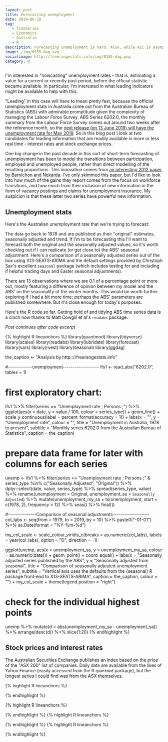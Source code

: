 ```yaml
---
layout: post
title: Forecasting unemployment
date: 2019-06-10
tag: 
   - TimeSeries
   - Economics
   - Australia
   - R
description: Forecasting unemployment is hard. Also, while AIC is asymptotically equivalent to cross-validation, it's probably better to check.
image: /img/0155-dag.svg
socialimage: http://freerangestats.info/img/0155-dag.png
category: R
---
```


I'm interested in "nowcasting" unemployment rates - that is, estimating a value for a current or recently past period, before the official statistic became available. In particular, I'm interested in what leading indicators might be available to help with this. 

"Leading" in this case will have to mean pretty fast, because the official unemployment stats in Australia come out from the Australian Bureau of Statistics (ABS) with admirable promptitude given the complexity of managing the Labour Force Survey. ABS Series 6202.0, the monthly summary from the Labour Force Survey comes out around two weeks after the reference month, so the [next release (on 13 June 2019) will have the unemployment rate for May 2019](https://www.abs.gov.au/AUSSTATS/abs@.nsf/webpages/ABS+Release+Calendar). So in this blog post I look at two candidates for leading information that are readily available in more or less real time - interest rates and stock exchange prices.

One big change in the past decade in this sort of short-term forecasting of unemployment has been to model the transitions between participation, employed and unemployed people, rather than direct modelling of the resulting proportions. This innovation comes from [an interesting 2012 paper by Barnichon and Nekarda](https://www.brookings.edu/wp-content/uploads/2012/09/2012b_Barnichon.pdf). I've only skimmed this paper, but I'd like to look into how much of the gains they report comes from the focus on workforce transitions, and how much from their inclusion of new information in the form of vacancy postings and claims for unemployment insurance. My suspicion is that these latter two series have powerful new information. 

## Unemployment stats

Here's the Australian unemployment rate that we're trying to forecast:

<object type="image/svg+xml" data='/img/0155-unemp.svg' width='100%'></object>

The data go back to 1978 and are published as their "original" estimates, seasonally adjusted and trend. If I'm to be forecasting this I'll want to forecast both the original and the seasonally adjusted values, so it's worth checking out if I can replicate (or get close to) the ABS' seasonal adjustment. Here's a comparison of a seasonally adjusted series out of the box using X13-SEATS-ARIMA and the default settings provided by Christoph Sax's excellent `seasonal` package (which includes testing for and including if helpful trading days and Easter seasonal adjustments). 

<object type="image/svg+xml" data='/img/0155-seas.svg' width='100%'></object>

There are 13 observations where we are 0.1 of a percentage point or more out, mostly featuring a difference of opinion between my model and the ABS' on the seasonality of the winter months. This would be worth further exploring if I had a bit more time; perhaps the ABS' parameters are published somewhere. But it's close enough for today's purposes.

Here's the R code so far. Getting hold of and tidying ABS time series data is a cinch now thanks to Matt Cowgill et al's `readabs` package.

*Post continues after code excerpt*

{% highlight R lineanchors %}
library(quantmod)
library(tidyverse)
library(scales)
library(readabs)
library(lubridate)
library(forecast)
library(vars)
library(rvest)
library(seasonal)
library(ggdag)

the_caption <- "Analysis by http:://freerangestats.info"

#------------unemployment------------------
lfs1 <- read_abs("6202.0", tables = 1)

# first exploratory chart:
lfs1 %>%
  filter(series ==  "Unemployment rate ;  Persons ;") %>%
  ggplot(aes(x = date, y = value / 100, colour = series_type)) +
  geom_line() +
  scale_y_continuous(label = percent_format(accuracy = 1)) +
  labs(x = "",
       y = "Unemployment rate",
       colour = "",
       title = "Unemployment in Australia, 1978 to present",
       subtitle = "Monthly series 6202.0 from the Australian Bureau of Statistics",
       caption = the_caption)

# prepare data frame for later with columns for each series	   
unemp <- lfs1 %>%
  filter(series ==  "Unemployment rate ;  Persons ;" &
           series_type %in% c("Seasonally Adjusted", "Original"))   %>%
  dplyr::select(date, value, series_type) %>%
  spread(series_type, value) %>%
  rename(unemployment = Original,
         unemployment_sa = `Seasonally Adjusted`) %>%
  mutate(unemployment_my_sa = ts(unemployment, start = c(1978, 2), frequency = 12) %>%
           seas() %>%
           final())

#--------------Comparison of seasonal adjustments------------------
col_labs <- seq(from = 1979, to = 2019, by = 10) %>%
  paste0("-01-01") %>%
  as.Date(format = "%Y-%m-%d")

my_col_scale <- scale_colour_viridis_c(breaks = as.numeric(col_labs),
                                       labels = year(col_labs),
                                       option = "D",
                                       direction = -1)

ggplot(unemp, aes(x = unemployment_sa, y = unemployment_my_sa, colour = as.numeric(date))) +
  geom_point() +
  coord_equal() +
  labs(x = "Seasonally adjusted series published by the ABS",
       y = "Seasonally adjusted from seasonal",
       title = "Comparison of seasonally adjusted unemployment series",
       subtitle = "Vertical axis uses the defaults from the {seasonal} R package front-end to X13-SEATS-ARIMA",
       caption = the_caption,
       colour = "") +
  my_col_scale +
  theme(legend.position = "right")

# check for the individual highest points
unemp %>%
  mutate(d = abs(unemployment_my_sa - unemployment_sa)) %>%
  arrange(desc(d)) %>%
  slice(1:20)
{% endhighlight %}

## Stock prices and interest rates

The Australian Securities Exchange publishes an index based on the price of the "ASX 200" list of companies. Daily data are available from the likes of Yahoo Finance (easily accessed from the R `quantmod` package), but the longest series I could find was from the ASX themselves.


<object type="image/svg+xml" data='/img/0155-combined-series.svg' width='100%'></object>

<object type="image/svg+xml" data='/img/0155-csp1.svg' width='100%'></object>
<object type="image/svg+xml" data='/img/0155-csp2.svg' width='100%'></object>
<object type="image/svg+xml" data='/img/0155-dag.svg' width='100%'></object>



{% highlight R lineanchors %}


{% endhighlight %}

{% highlight R lineanchors %}


{% endhighlight %}
{% highlight R lineanchors %}


{% endhighlight %}
{% highlight R lineanchors %}


{% endhighlight %}
